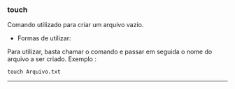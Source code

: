 ### touch

Comando utilizado para criar um arquivo vazio.

- Formas de utilizar:

Para utilizar, basta chamar o comando e passar em seguida o nome do arquivo a ser criado. Exemplo :

``touch Arquivo.txt``


---


